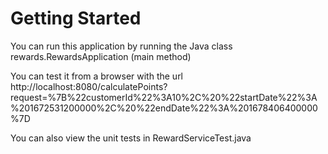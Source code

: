 
# Getting Started
You can run this application by running the Java class rewards.RewardsApplication (main method)

You can test it from a browser with the url http://localhost:8080/calculatePoints?request=%7B%22customerId%22%3A10%2C%20%22startDate%22%3A%201672531200000%2C%20%22endDate%22%3A%201678406400000%7D

You can also view the unit tests in RewardServiceTest.java


